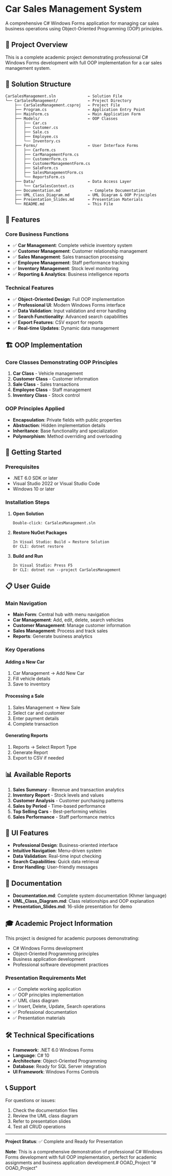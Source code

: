 # Car Sales Management System

A comprehensive C# Windows Forms application for managing car sales business operations using Object-Oriented Programming (OOP) principles.

## 🚗 Project Overview

This is a complete academic project demonstrating professional C# Windows Forms development with full OOP implementation for a car sales management system.

## 📁 Solution Structure

```
CarSalesManagement.sln              ← Solution File
└── CarSalesManagement/             ← Project Directory
    ├── CarSalesManagement.csproj   ← Project File
    ├── Program.cs                  ← Application Entry Point
    ├── MainForm.cs                 ← Main Application Form
    ├── Models/                     ← OOP Classes
    │   ├── Car.cs
    │   ├── Customer.cs
    │   ├── Sale.cs
    │   ├── Employee.cs
    │   └── Inventory.cs
    ├── Forms/                      ← User Interface Forms
    │   ├── CarForm.cs
    │   ├── CarManagementForm.cs
    │   ├── CustomerForm.cs
    │   ├── CustomerManagementForm.cs
    │   ├── SaleForm.cs
    │   ├── SalesManagementForm.cs
    │   └── ReportsForm.cs
    ├── Data/                       ← Data Access Layer
    │   └── CarSalesContext.cs
    ├── Documentation.md             ← Complete Documentation
    ├── UML_Class_Diagram.md        ← UML Diagram & OOP Principles
    ├── Presentation_Slides.md      ← Presentation Materials
    └── README.md                   ← This File
```

## 🎯 Features

### Core Business Functions
- ✅ **Car Management**: Complete vehicle inventory system
- ✅ **Customer Management**: Customer relationship management
- ✅ **Sales Management**: Sales transaction processing
- ✅ **Employee Management**: Staff performance tracking
- ✅ **Inventory Management**: Stock level monitoring
- ✅ **Reporting & Analytics**: Business intelligence reports

### Technical Features
- ✅ **Object-Oriented Design**: Full OOP implementation
- ✅ **Professional UI**: Modern Windows Forms interface
- ✅ **Data Validation**: Input validation and error handling
- ✅ **Search Functionality**: Advanced search capabilities
- ✅ **Export Features**: CSV export for reports
- ✅ **Real-time Updates**: Dynamic data management

## 🏗️ OOP Implementation

### Core Classes Demonstrating OOP Principles

1. **Car Class** - Vehicle management
2. **Customer Class** - Customer information
3. **Sale Class** - Sales transactions
4. **Employee Class** - Staff management
5. **Inventory Class** - Stock control

### OOP Principles Applied
- **Encapsulation**: Private fields with public properties
- **Abstraction**: Hidden implementation details
- **Inheritance**: Base functionality and specialization
- **Polymorphism**: Method overriding and overloading

## 🚀 Getting Started

### Prerequisites
- .NET 6.0 SDK or later
- Visual Studio 2022 or Visual Studio Code
- Windows 10 or later

### Installation Steps

1. **Open Solution**
   ```
   Double-click: CarSalesManagement.sln
   ```

2. **Restore NuGet Packages**
   ```
   In Visual Studio: Build → Restore Solution
   Or CLI: dotnet restore
   ```

3. **Build and Run**
   ```
   In Visual Studio: Press F5
   Or CLI: dotnet run --project CarSalesManagement
   ```

## 📋 User Guide

### Main Navigation
- **Main Form**: Central hub with menu navigation
- **Car Management**: Add, edit, delete, search vehicles
- **Customer Management**: Manage customer information
- **Sales Management**: Process and track sales
- **Reports**: Generate business analytics

### Key Operations

#### Adding a New Car
1. Car Management → Add New Car
2. Fill vehicle details
3. Save to inventory

#### Processing a Sale
1. Sales Management → New Sale
2. Select car and customer
3. Enter payment details
4. Complete transaction

#### Generating Reports
1. Reports → Select Report Type
2. Generate Report
3. Export to CSV if needed

## 📊 Available Reports

1. **Sales Summary** - Revenue and transaction analytics
2. **Inventory Report** - Stock levels and values
3. **Customer Analysis** - Customer purchasing patterns
4. **Sales by Period** - Time-based performance
5. **Top Selling Cars** - Best-performing vehicles
6. **Sales Performance** - Staff performance metrics

## 🎨 UI Features

- **Professional Design**: Business-oriented interface
- **Intuitive Navigation**: Menu-driven system
- **Data Validation**: Real-time input checking
- **Search Capabilities**: Quick data retrieval
- **Error Handling**: User-friendly messages

## 📝 Documentation

- **Documentation.md**: Complete system documentation (Khmer language)
- **UML_Class_Diagram.md**: Class relationships and OOP explanation
- **Presentation_Slides.md**: 16-slide presentation for demo

## 🎓 Academic Project Information

This project is designed for academic purposes demonstrating:
- C# Windows Forms development
- Object-Oriented Programming principles
- Business application development
- Professional software development practices

### Presentation Requirements Met
- ✅ Complete working application
- ✅ OOP principles implementation
- ✅ UML class diagram
- ✅ Insert, Delete, Update, Search operations
- ✅ Professional documentation
- ✅ Presentation materials

## 🛠️ Technical Specifications

- **Framework**: .NET 6.0 Windows Forms
- **Language**: C# 10
- **Architecture**: Object-Oriented Programming
- **Database**: Ready for SQL Server integration
- **UI Framework**: Windows Forms Controls

## 📞 Support

For questions or issues:
1. Check the documentation files
2. Review the UML class diagram
3. Refer to presentation slides
4. Test all CRUD operations

---

**Project Status**: ✅ Complete and Ready for Presentation

**Note**: This is a comprehensive demonstration of professional C# Windows Forms development with full OOP implementation, perfect for academic assignments and business application development.#   O O A D _ P r o j e c t  
 "# OOAD_Project" 
